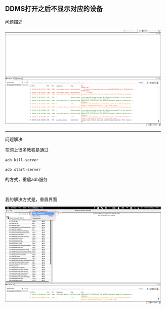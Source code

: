 ## DDMS打开之后不显示对应的设备

问题描述				

![Snipaste_2022-10-18_13-36-40](./assets/Snipaste_2022-10-18_13-36-40.png)

---

问题解决			

在网上很多教程是通过

`adb kill-server` 

`adb start-server` 

的方式，重启adb服务		

​		

我的解决方式是，重置界面			

![image-20221018134326244](./assets/image-20221018134326244.png)

